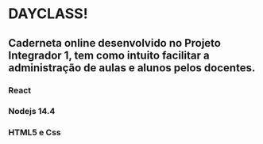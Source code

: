 <h1>
DAYCLASS!
</h1>
  
<h2>
Caderneta online desenvolvido no Projeto Integrador 1, tem como intuito facilitar a administração de aulas e alunos pelos docentes.
</h2>
<h3>React</h3>
<h3>Nodejs 14.4</h3>
<h3>HTML5 e Css</h3>
